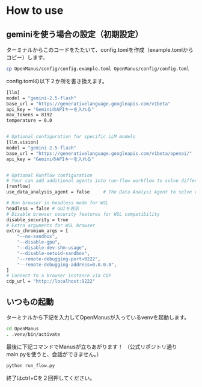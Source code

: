 # How to use

## geminiを使う場合の設定（初期設定）


ターミナルからこのコードをたたいて、config.tomlを作成（example.tomlからコピー）します。

```bash
cp OpenManus/config/config.example.toml OpenManus/config/config.toml
```

config.tomlの以下２か所を書き換えます。

```bash
[llm]
model = "gemini-2.5-flash"
base_url = "https://generativelanguage.googleapis.com/v1beta"
api_key = "GeminiのAPIキーを入れる"
max_tokens = 8192
temperature = 0.0


# Optional configuration for specific LLM models
[llm.vision]
model = "gemini-2.5-flash"
base_url = "https://generativelanguage.googleapis.com/v1beta/openai/"
api_key = "GeminiのAPIキーを入れる"


# Optional Runflow configuration
# Your can add additional agents into run-flow workflow to solve different-type tasks.
[runflow]
use_data_analysis_agent = false     # The Data Analysi Agent to solve various data analysis tasks

# Run browser in headless mode for WSL
headless = false # GUIを表示
# Disable browser security features for WSL compatibility
disable_security = true
# Extra arguments for WSL browser
extra_chromium_args = [
    "--no-sandbox",
    "--disable-gpu",
    "--disable-dev-shm-usage",
    "--disable-setuid-sandbox",
    "--remote-debugging-port=9222",
    "--remote-debugging-address=0.0.0.0",
]
# Connect to a browser instance via CDP
cdp_url = "http://localhost:9222"

```


## いつもの起動
ターミナルから下記を入力してOpenManusが入っているvenvを起動します。
```bash
cd OpenManus
. .venv/bin/activate 
```

最後に下記コマンドでManusが立ちあがります！
（公式リポジトリ通りmain.pyを使うと、会話ができません。）
```bash
python run_flow.py
```

終了はctrl+Cを２回押してください。
